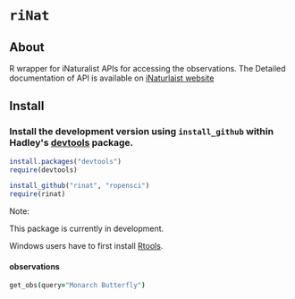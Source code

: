 # `riNat`


## About
R wrapper for iNaturalist APIs for accessing the observations. The Detailed documentation of API is available on [iNaturlaist website](http://www.inaturalist.org/pages/api+reference) 

## Install

### Install the development version using `install_github` within Hadley's [devtools](https://github.com/hadley/devtools) package.

```R
install.packages("devtools")
require(devtools)

install_github("rinat", "ropensci")
require(rinat)
```

Note: 

This package is currently in development.

Windows users have to first install [Rtools](http://cran.r-project.org/bin/windows/Rtools/).

#### observations

```coffee
get_obs(query="Monarch Butterfly")
```
